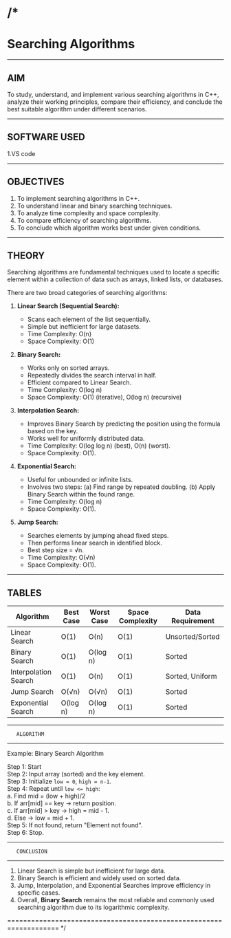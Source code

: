/*
===================================================================
  Searching Algorithms
===================================================================

---------------------------
  AIM
---------------------------
To study, understand, and implement various searching algorithms in C++,
analyze their working principles, compare their efficiency, and 
conclude the best suitable algorithm under different scenarios.

---------------------------
SOFTWARE USED
---------------------------
1.VS code

---------------------------
 OBJECTIVES
---------------------------
1. To implement searching algorithms in C++.
2. To understand linear and binary searching techniques.
3. To analyze time complexity and space complexity.
4. To compare efficiency of searching algorithms.
5. To conclude which algorithm works best under given conditions.

---------------------------
THEORY
---------------------------
Searching algorithms are fundamental techniques used to locate a 
specific element within a collection of data such as arrays, 
linked lists, or databases. 

There are two broad categories of searching algorithms:

1. **Linear Search (Sequential Search):**
   - Scans each element of the list sequentially.
   - Simple but inefficient for large datasets.
   - Time Complexity: O(n)
   - Space Complexity: O(1)

2. **Binary Search:**
   - Works only on sorted arrays.
   - Repeatedly divides the search interval in half.
   - Efficient compared to Linear Search.
   - Time Complexity: O(log n)
   - Space Complexity: O(1) (iterative), O(log n) (recursive)

3. **Interpolation Search:**
   - Improves Binary Search by predicting the position using 
     the formula based on the key.
   - Works well for uniformly distributed data.
   - Time Complexity: O(log log n) (best), O(n) (worst).
   - Space Complexity: O(1).

4. **Exponential Search:**
   - Useful for unbounded or infinite lists.
   - Involves two steps:
        (a) Find range by repeated doubling.
        (b) Apply Binary Search within the found range.
   - Time Complexity: O(log n)
   - Space Complexity: O(1).

5. **Jump Search:**
   - Searches elements by jumping ahead fixed steps.
   - Then performs linear search in identified block.
   - Best step size = √n.
   - Time Complexity: O(√n)
   - Space Complexity: O(1).

---------------------------
  TABLES
---------------------------

| Algorithm           | Best Case | Worst Case | Space Complexity | Data Requirement |
|---------------------|-----------|------------|------------------|------------------|
| Linear Search       | O(1)      | O(n)       | O(1)             | Unsorted/Sorted  |
| Binary Search       | O(1)      | O(log n)   | O(1)             | Sorted           |
| Interpolation Search| O(1)      | O(n)       | O(1)             | Sorted, Uniform  |
| Jump Search         | O(√n)     | O(√n)      | O(1)             | Sorted           |
| Exponential Search  | O(log n)  | O(log n)   | O(1)             | Sorted           |


---------------------------
       ALGORITHM
---------------------------

Example: Binary Search Algorithm

Step 1: Start  
Step 2: Input array (sorted) and the key element.  
Step 3: Initialize `low = 0`, `high = n-1`.  
Step 4: Repeat until `low <= high`:  
        a. Find mid = (low + high)/2  
        b. If arr[mid] == key → return position.  
        c. If arr[mid] > key → high = mid - 1.  
        d. Else → low = mid + 1.  
Step 5: If not found, return "Element not found".  
Step 6: Stop.  

---------------------------
       CONCLUSION
---------------------------
1. Linear Search is simple but inefficient for large data.  
2. Binary Search is efficient and widely used on sorted data.  
3. Jump, Interpolation, and Exponential Searches improve efficiency 
   in specific cases.  
4. Overall, **Binary Search** remains the most reliable and 
   commonly used searching algorithm due to its logarithmic complexity.  

===================================================================
*/
